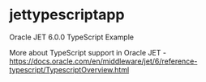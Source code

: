 # jettypescriptapp
Oracle JET 6.0.0 TypeScript Example

More about TypeScript support in Oracle JET - https://docs.oracle.com/en/middleware/jet/6/reference-typescript/TypescriptOverview.html
